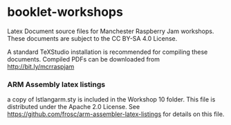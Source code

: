 # booklet-workshops
Latex Document source files for Manchester Raspberry Jam workshops. These documents are subject to the CC BY-SA 4.0 License.

A standard TeXStudio installation is recommended for compiling these documents. Compiled PDFs can be downloaded from http://bit.ly/mcrraspjam

### ARM Assembly latex listings
a copy of lstlangarm.sty is included in the Workshop 10 folder. This file is distributed under the Apache 2.0 License. See https://github.com/frosc/arm-assembler-latex-listings for details on this file.
